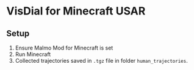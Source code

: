 <!-- README.md -->
# VisDial for Minecraft USAR 

## Setup

1. Ensure Malmo Mod for Minecraft is set 
2. Run Minecraft 
3. Collected trajectories saved in `.tgz` file in folder `human_trajectories`.



